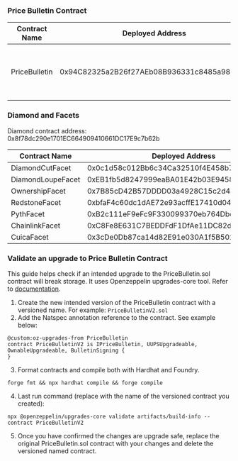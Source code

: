 
### Price Bulletin Contract

|Contract Name | Deployed Address                         | Chains                                                                      |Test Chains            |
|--------------|------------------------------------------|-----------------------------------------------------------------------------|-----------------------|
|PriceBulletin |0x94C82325a2B26f27AEb08B936331c8485a988634|Eth, Arbitrum, Optimism, Gnosis, Polygon, PolygonZkevm, Base, Linea          |Goerli, Mumbai, Sepolia|

### Diamond and Facets

Diamond contract address: 0x8f78dc290e1701EC664909410661DC17E9c7b62b   
   
   
|Contract Name      | Deployed Address                         | Chain  |
|-------------------|------------------------------------------|--------|
|DiamondCutFacet    |0x0c1d58c012Bb6c34Ca32510f4E458b7198566f17| Gnosis |
|DiamondLoupeFacet  |0xEB1fb5d8247999eaBA01E42b03E9458ddb77aa78| Gnosis |
|OwnershipFacet     |0x7B85cD42B57DDDD03a4928C15c2d4FBDA909dB3a| Gnosis |
|RedstoneFacet      |0xbfaF4c60dc1dAE72e93acffE17410d04E713c783| Gnosis |
|PythFacet          |0xB2c111eF9eFc9F330099370eb764Dbce40698635| Gnosis |
|ChainlinkFacet     |0xC8Fe8E631C7BEDDFdF1DfAe11DC82d23018FDC14| Gnosis |
|CuicaFacet         |0x3cDe0Db87ca14d82E91e030A1f5B502D27746dA4| Gnosis |


### Validate an upgrade to Price Bulletin Contract
This guide helps check if an intended upgrade to the PriceBulletin.sol contract will break storage. It uses Openzeppelin upgrades-core tool. Refer to [documentation](https://docs.openzeppelin.com/upgrades-plugins/1.x/api-core#validate-command).   

1. Create the new intended version of the PriceBulletin contract with a versioned name. For example: `PriceBulletinV2.sol`   
2. Add the Natspec annotation reference to the contract. See example below:   

```solidity
@custom:oz-upgrades-from PriceBulletin
contract PriceBulletinV2 is IPriceBulletin, UUPSUpgradeable, OwnableUpgradeable, BulletinSigning {
}
```
3. Format contracts and compile both with Hardhat and Foundry.

```
forge fmt && npx hardhat compile && forge compile
```

4. Last run command (replace <PriceBulletinV2> with the name of the versioned contract you created):

```
npx @openzeppelin/upgrades-core validate artifacts/build-info --contract PriceBulletinV2
```

5. Once you have confirmed the changes are upgrade safe, replace the original PriceBulletin.sol contract with your changes and delete the versioned named contract.

